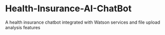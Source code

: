 # Health-Insurance-AI-ChatBot
A health insurance chatbot integrated with Watson services and file upload analysis features
